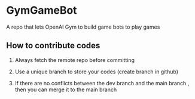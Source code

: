 # GymGameBot
A repo that lets OpenAI Gym to build game bots to play games

## How to contribute codes

1. Always fetch the remote repo before committing

2. Use a unique branch to store your codes (create branch in github)

3. If there are no conflicts between the dev branch and the main branch
, then you can merge it to the main branch
